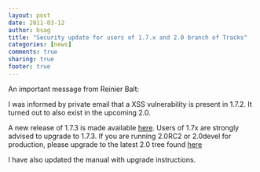 ```yaml
---
layout: post
date: 2011-03-12 
author: bsag 
title: "Security update for users of 1.7.x and 2.0 branch of Tracks" 
categories: [news] 
comments: true
sharing: true
footer: true
---
```


An important message from Reinier Balt:

I was informed by private email that a XSS vulnerability is present in 1.7.2. It turned out to also exist in the upcoming 2.0. 

A new release of 1.7.3 is made available [here](https://github.com/bsag/tracks/zipball/v1.7.3). Users of 1.7x are strongly advised to upgrade to 1.7.3. If you are running 2.0RC2 or 2.0devel for production, please upgrade to the latest 2.0 tree found [here](https://github.com/bsag/tracks/zipball/master)  

I have also updated the manual with upgrade instructions. 
 

 
